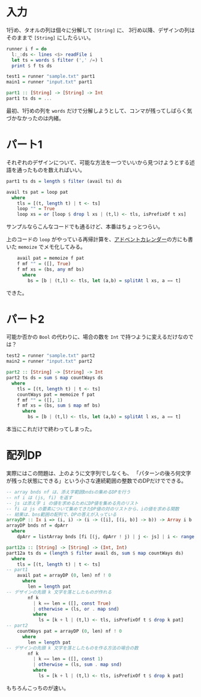 # 入力

1行め、タオルの列は個々に分解して `[String]` に、
3行め以降、デザインの列はそのままで `[String]` にしたらいい。

```haskell
runner i f = do
  l:_:ds <- lines <$> readFile i
  let ts = words $ filter (',' /=) l
  print $ f ts ds

test1 = runner "sample.txt" part1
main1 = runner "input.txt" part1

part1 :: [String] -> [String] -> Int
part1 ts ds = ...
```

最初、1行めの列を `words` だけで分解しようとして、コンマが残ってしばらく気づかなかったのは内緒。

# パート1

それぞれのデザインについて、可能な方法を一つでいいから見つけようとする述語を通ったものを数えればいい。

```haskell
part1 ts ds = length $ filter (avail ts) ds

avail ts pat = loop pat
  where
    tls = [(t, length t) | t <- ts]
    loop "" = True
    loop xs = or [loop $ drop l xs | (t,l) <- tls, isPrefixOf t xs]
```

サンプルならこんなコードでも通るけど、本番はちょっとつらい。

上のコードの `loop` がやっている再帰計算を、[アドベントカレンダー](https://qiita.com/gotoki_no_joe/items/713af82bfd0a94e8a335)の方にも書いた `memoize` でメモ化してみる。

```haskell
    avail pat = memoize f pat
    f mf "" = ([], True)
    f mf xs = (bs, any mf bs)
      where
        bs = [b | (t,l) <- tls, let (a,b) = splitAt l xs, a == t]
```

できた。

# パート2

可能か否かの `Bool` の代わりに、場合の数を `Int` で持つように変えるだけなのでは？

```haskell
test2 = runner "sample.txt" part2
main2 = runner "input.txt" part2

part2 :: [String] -> [String] -> Int
part2 ts ds = sum $ map countWays ds
  where
    tls = [(t, length t) | t <- ts]
    countWays pat = memoize f pat
    f mf "" = ([], 1)
    f mf xs = (bs, sum $ map mf bs)
      where
        bs = [b | (t,l) <- tls, let (a,b) = splitAt l xs, a == t]
```

本当にこれだけで終わってしまった。

# 配列DP

実際にはこの問題は、上のように文字列でしなくも、
「パターンの後ろ何文字が残った状態にできる」という小さな連続範囲の整数でのDPだけでできる。

```haskell
-- array bnds nf は、添え字範囲bndsの集めるDPを行う
-- nf i は (js, fi) を返す
-- js は添え字 i の値を求めるためにDP値を集める先のリスト
-- fi は js の要素について集めてきたDP値の対のリストから、iの値を求める関数
-- 結果は、bns範囲の配列で、DPの答えが入っている
arrayDP :: Ix i => (i, i) -> (i -> ([i], [(i, b)] -> b)) -> Array i b
arrayDP bnds nf = dpArr
  where
    dpArr = listArray bnds [fi [(j, dpArr ! j) | j <- js] | i <- range bnds, let (js, fi) = nf i]

part12a :: [String] -> [String] -> (Int, Int)
part12a ts ds = (length $ filter avail ds, sum $ map countWays ds)
  where
    tls = [(t, length t) | t <- ts]
-- part1
    avail pat = arrayDP (0, len) nf ! 0
      where
        len = length pat
-- デザインの先頭 k 文字を落としたものが作れる
        nf k
          | k == len = ([], const True)
          | otherwise = (ls, or . map snd)
          where
            ls = [k + l | (t,l) <- tls, isPrefixOf t $ drop k pat]
-- part2
    countWays pat = arrayDP (0, len) nf ! 0
      where
        len = length pat
-- デザインの先頭 k 文字を落としたものを作る方法の場合の数
        nf k
          | k == len = ([], const 1)
          | otherwise = (ls, sum . map snd)
          where
            ls = [k + l | (t,l) <- tls, isPrefixOf t $ drop k pat]
```

もちろんこっちのが速い。
